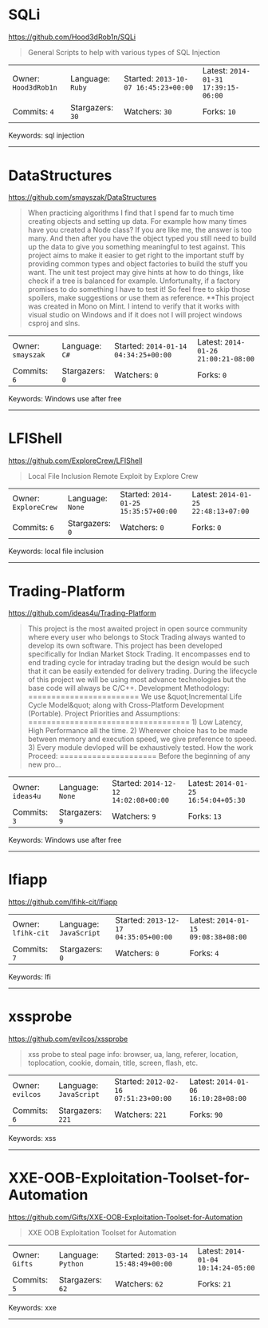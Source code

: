 # SQLi

https://github.com/Hood3dRob1n/SQLi
<blockquote>
General Scripts to help with various types of SQL Injection
</blockquote>

<table><tr>
<tr><td>Owner: <code>Hood3dRob1n</code></td>
    <td>Language: <code>Ruby</code></td>
    <td>Started: <code>2013-10-07 16:45:23+00:00</code></td>
    <td>Latest: <code>2014-01-31 17:39:15-06:00</code></td></tr>
<tr><td>Commits: <code>4</code></td>
    <td>Stargazers: <code>30</code></td>
    <td>Watchers: <code>30</code></td>
    <td>Forks: <code>10</code></td></tr>
</table>
Keywords: sql injection

---

# DataStructures

https://github.com/smayszak/DataStructures
<blockquote>
When practicing algorithms I find that I spend far to much time creating objects and setting up data. For example how many times have you created a Node class? If you are like me, the answer is too many. And then after you have the object typed you still need to build up the data to give you something meaningful to test against.  This project aims to make it easier to get right to the important stuff by providing common types and object factories to build the stuff you want.   The unit test project may give hints at how to do things, like check if a tree is balanced for example. Unfortunalty, if a factory promises to do something I have to test it! So feel free to skip those spoilers, make suggestions or use them as reference.  **This project was created in Mono on Mint.  I intend to verify that it works with visual studio on Windows and if it does not I will project windows csproj and slns.
</blockquote>

<table><tr>
<tr><td>Owner: <code>smayszak</code></td>
    <td>Language: <code>C#</code></td>
    <td>Started: <code>2014-01-14 04:34:25+00:00</code></td>
    <td>Latest: <code>2014-01-26 21:00:21-08:00</code></td></tr>
<tr><td>Commits: <code>6</code></td>
    <td>Stargazers: <code>0</code></td>
    <td>Watchers: <code>0</code></td>
    <td>Forks: <code>0</code></td></tr>
</table>
Keywords: Windows use after free

---

# LFIShell

https://github.com/ExploreCrew/LFIShell
<blockquote>
Local File Inclusion Remote Exploit by Explore Crew
</blockquote>

<table><tr>
<tr><td>Owner: <code>ExploreCrew</code></td>
    <td>Language: <code>None</code></td>
    <td>Started: <code>2014-01-25 15:35:57+00:00</code></td>
    <td>Latest: <code>2014-01-25 22:48:13+07:00</code></td></tr>
<tr><td>Commits: <code>6</code></td>
    <td>Stargazers: <code>0</code></td>
    <td>Watchers: <code>0</code></td>
    <td>Forks: <code>0</code></td></tr>
</table>
Keywords: local file inclusion

---

# Trading-Platform

https://github.com/ideas4u/Trading-Platform
<blockquote>
This project is the most awaited project in open source community where every user who belongs to Stock Trading always wanted to develop its own software. This project has been developed specifically for Indian Market Stock Trading. It encompasses end to end trading cycle for intraday trading but the design would  be such that it can be easily extended for delivery trading. During the lifecycle of this project we will be using most advance technologies but the base code will always be C/C++.  Development Methodology: ======================== We use &amp;quot;Incremental Life Cycle Model&amp;quot; along with Cross-Platform Development (Portable).  Project Priorities and Assumptions: =================================== 1) Low Latency, High Performance all the time. 2) Wherever choice has to be made between memory and execution speed, we give preference to speed. 3) Every module devloped will be exhaustively tested.   How the work Proceed: ===================== Before the beginning of any new pro...
</blockquote>

<table><tr>
<tr><td>Owner: <code>ideas4u</code></td>
    <td>Language: <code>None</code></td>
    <td>Started: <code>2014-12-12 14:02:08+00:00</code></td>
    <td>Latest: <code>2014-01-25 16:54:04+05:30</code></td></tr>
<tr><td>Commits: <code>3</code></td>
    <td>Stargazers: <code>9</code></td>
    <td>Watchers: <code>9</code></td>
    <td>Forks: <code>13</code></td></tr>
</table>
Keywords: Windows use after free

---

# lfiapp

https://github.com/lfihk-cit/lfiapp
<blockquote>
<no description>
</blockquote>

<table><tr>
<tr><td>Owner: <code>lfihk-cit</code></td>
    <td>Language: <code>JavaScript</code></td>
    <td>Started: <code>2013-12-17 04:35:05+00:00</code></td>
    <td>Latest: <code>2014-01-15 09:08:38+08:00</code></td></tr>
<tr><td>Commits: <code>7</code></td>
    <td>Stargazers: <code>0</code></td>
    <td>Watchers: <code>0</code></td>
    <td>Forks: <code>4</code></td></tr>
</table>
Keywords: lfi

---

# xssprobe

https://github.com/evilcos/xssprobe
<blockquote>
xss probe to steal page info: browser, ua, lang, referer, location, toplocation, cookie, domain, title, screen, flash, etc.
</blockquote>

<table><tr>
<tr><td>Owner: <code>evilcos</code></td>
    <td>Language: <code>JavaScript</code></td>
    <td>Started: <code>2012-02-16 07:51:23+00:00</code></td>
    <td>Latest: <code>2014-01-06 16:10:28+08:00</code></td></tr>
<tr><td>Commits: <code>6</code></td>
    <td>Stargazers: <code>221</code></td>
    <td>Watchers: <code>221</code></td>
    <td>Forks: <code>90</code></td></tr>
</table>
Keywords: xss

---

# XXE-OOB-Exploitation-Toolset-for-Automation

https://github.com/Gifts/XXE-OOB-Exploitation-Toolset-for-Automation
<blockquote>
XXE OOB Exploitation Toolset for Automation
</blockquote>

<table><tr>
<tr><td>Owner: <code>Gifts</code></td>
    <td>Language: <code>Python</code></td>
    <td>Started: <code>2013-03-14 15:48:49+00:00</code></td>
    <td>Latest: <code>2014-01-04 10:14:24-05:00</code></td></tr>
<tr><td>Commits: <code>5</code></td>
    <td>Stargazers: <code>62</code></td>
    <td>Watchers: <code>62</code></td>
    <td>Forks: <code>21</code></td></tr>
</table>
Keywords: xxe

---

